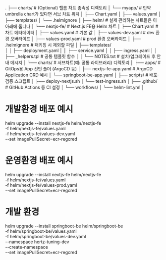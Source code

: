 .
├── charts/                         # (Optional) 헬름 차트 종속성 디렉토리
│   └── myapp/                      # 만약 umbrella chart가 있다면 서브 차트 위치
│       ├── Chart.yaml
│       ├── values.yaml
│       ├── templates/
│       └── .helmignore
│
├── helm/                           # 실제 관리하는 차트들은 이 아래에 둡니다
│   └── nextjs-fe/                  # Next.js FE용 Helm 차트
│       ├── Chart.yaml              # 차트 메타데이터
│       ├── values.yaml             # 기본 값
│       ├── values-dev.yaml         # dev 환경 오버라이드
│       ├── values-prod.yaml        # prod 환경 오버라이드
│       ├── .helmignore             # 패키징 시 제외할 파일
│       ├── templates/              
│       │   ├── deployment.yaml
│       │   ├── service.yaml
│       │   ├── ingress.yaml
│       │   ├── _helpers.tpl        # 공통 템플릿 함수
│       │   └── NOTES.txt           # 설치/업그레이드 후 안내 메시지
│       └── charts/                 # 서브차트(예: 공통 라이브러리) 디렉토리
│
├── apps/                           # GitOps용 App 선언 폴더 (ArgoCD 등)
│   ├── nextjs-fe-app.yaml          # ArgoCD Application CRD 예시
│   └── springboot-be-app.yaml
│
├── scripts/                        # 배포·검증 스크립트
│   ├── deploy-nextjs.sh
│   └── test-ingress.sh
│
├── .github/                        # GitHub Actions 등 CI 설정
│   └── workflows/
│       └── helm-lint.yml
│



# 개발환경 배포 예시
helm upgrade --install nextjs-fe helm/nextjs-fe \
  -f helm/nextjs-fe/values.yaml \
  -f helm/nextjs-fe/values-dev.yaml \
  --set imagePullSecret=ecr-regcred

# 운영환경 배포 예시
helm upgrade --install nextjs-fe helm/nextjs-fe \
  -f helm/nextjs-fe/values.yaml \
  -f helm/nextjs-fe/values-prod.yaml \
  --set imagePullSecret=ecr-regcred


  # 개발 환경
helm upgrade --install springboot-be helm/springboot-be \
  -f helm/springboot-be/values.yaml \
  -f helm/springboot-be/values-dev.yaml \
  --namespace hertz-tuning-dev \
  --create-namespace \
  --set imagePullSecret=ecr-regcred